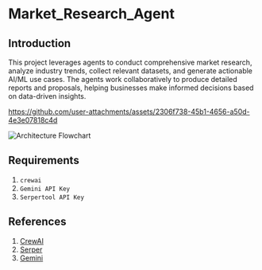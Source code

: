 # Market_Research_Agent

## Introduction
This project leverages agents to conduct comprehensive market research, analyze industry trends, collect relevant datasets, and generate actionable AI/ML use cases. The agents work collaboratively to produce detailed reports and proposals, helping businesses make informed decisions based on data-driven insights.



https://github.com/user-attachments/assets/2306f738-45b1-4656-a50d-4e3e07818c4d


![Architecture Flowchart](https://github.com/user-attachments/assets/6b95dfbd-2d25-4037-9909-895d092ee44c)


## Requirements
1. `crewai`
2. `Gemini API Key`
3. `Serpertool API Key`


## References
1. [CrewAI](https://crewai.com)
2. [Serper](https://Serper.dev)
3. [Gemini](https://aistudio.google.com)
